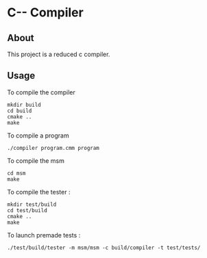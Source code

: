 # C-- Compiler

## About

This project is a reduced c compiler.
## Usage

To compile the compiler
```shell
mkdir build
cd build
cmake ..
make
```

To compile a program
```shell
./compiler program.cmm program
```

To compile the msm
```shell
cd msm
make
```

To compile the tester :
```shell
mkdir test/build
cd test/build
cmake ..
make
```

To launch premade tests :
```shell
./test/build/tester -m msm/msm -c build/compiler -t test/tests/
```
